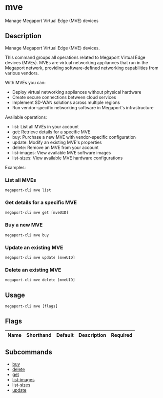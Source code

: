 # mve

Manage Megaport Virtual Edge (MVE) devices

## Description

Manage Megaport Virtual Edge (MVE) devices.

This command groups all operations related to Megaport Virtual Edge devices (MVEs).
MVEs are virtual networking appliances that run in the Megaport network, providing
software-defined networking capabilities from various vendors.

With MVEs you can:
- Deploy virtual networking appliances without physical hardware
- Create secure connections between cloud services
- Implement SD-WAN solutions across multiple regions
- Run vendor-specific networking software in Megaport's infrastructure

Available operations:
- list: List all MVEs in your account
- get: Retrieve details for a specific MVE
- buy: Purchase a new MVE with vendor-specific configuration
- update: Modify an existing MVE's properties
- delete: Remove an MVE from your account
- list-images: View available MVE software images
- list-sizes: View available MVE hardware configurations

Examples:
### List all MVEs
```
megaport-cli mve list

```
### Get details for a specific MVE
```
megaport-cli mve get [mveUID]

```
### Buy a new MVE
```
megaport-cli mve buy

```
### Update an existing MVE
```
megaport-cli mve update [mveUID]

```
### Delete an existing MVE
```
megaport-cli mve delete [mveUID]

```


## Usage

```
megaport-cli mve [flags]
```







## Flags

| Name | Shorthand | Default | Description | Required |
|------|-----------|---------|-------------|----------|


## Subcommands

* [buy](megaport-cli_mve_buy.md)
* [delete](megaport-cli_mve_delete.md)
* [get](megaport-cli_mve_get.md)
* [list-images](megaport-cli_mve_list-images.md)
* [list-sizes](megaport-cli_mve_list-sizes.md)
* [update](megaport-cli_mve_update.md)

